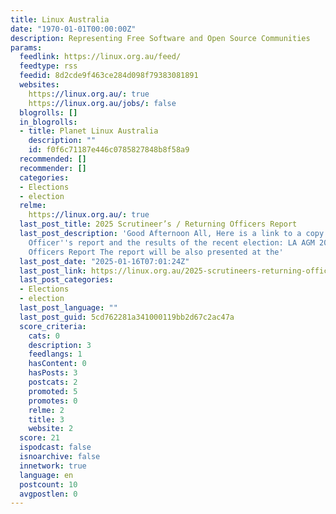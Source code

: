 ```yaml
---
title: Linux Australia
date: "1970-01-01T00:00:00Z"
description: Representing Free Software and Open Source Communities
params:
  feedlink: https://linux.org.au/feed/
  feedtype: rss
  feedid: 8d2cde9f463ce284d098f79383081891
  websites:
    https://linux.org.au/: true
    https://linux.org.au/jobs/: false
  blogrolls: []
  in_blogrolls:
  - title: Planet Linux Australia
    description: ""
    id: f0f6c71187e446c0785827848b8f58a9
  recommended: []
  recommender: []
  categories:
  - Elections
  - election
  relme:
    https://linux.org.au/: true
  last_post_title: 2025 Scrutineer’s / Returning Officers Report
  last_post_description: 'Good Afternoon All, Here is a link to a copy of the Returning
    Officer''s report and the results of the recent election: LA AGM 2025 Returning
    Officers Report The report will be also presented at the'
  last_post_date: "2025-01-16T07:01:24Z"
  last_post_link: https://linux.org.au/2025-scrutineers-returning-officers-report/
  last_post_categories:
  - Elections
  - election
  last_post_language: ""
  last_post_guid: 5cd762281a341000119bb2d67c2ac47a
  score_criteria:
    cats: 0
    description: 3
    feedlangs: 1
    hasContent: 0
    hasPosts: 3
    postcats: 2
    promoted: 5
    promotes: 0
    relme: 2
    title: 3
    website: 2
  score: 21
  ispodcast: false
  isnoarchive: false
  innetwork: true
  language: en
  postcount: 10
  avgpostlen: 0
---
```

